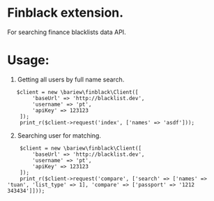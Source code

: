 Finblack extension.
===================
For searching finance blacklists data API.

Usage:
======

1. Getting all users by full name search.

```
   $client = new \bariew\finblack\Client([
        'baseUrl' => 'http://blacklist.dev',
        'username' => 'pt',
        'apiKey' => 123123
    ]);
    print_r($client->request('index', ['names' => 'asdf']));
```

2. Searching user for matching.
```
    $client = new \bariew\finblack\Client([
        'baseUrl' => 'http://blacklist.dev',
        'username' => 'pt',
        'apiKey' => 123123
    ]);
    print_r($client->request('compare', ['search' => ['names' => 'tuan', 'list_type' => 1], 'compare' => ['passport' => '1212 343434']]));
```

